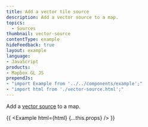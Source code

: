 ```yaml
---
title: Add a vector tile source
description: Add a vector source to a map.
topics:
  - Sources
thumbnail: vector-source
contentType: example
hideFeedback: true
layout: example
language:
- JavaScript
products:
- Mapbox GL JS
prependJs:
- "import Example from '../../components/example';"
- "import html from './vector-source.html';"
---
```


Add a [vector source](https://maplibre.org/maplibre-gl-js-docs/style-spec/sources/#vector) to a map.

{{ <Example html={html} {...this.props} /> }}
